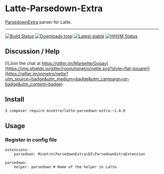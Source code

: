 # Latte-Parsedown-Extra

[ParsedownExtra](https://github.com/erusev/parsedown-extra) parser for Latte.

-----

[![Build Status](https://img.shields.io/travis/minetro/latte-parsedown-extra.svg?style=flat-square)](https://travis-ci.org/minetro/latte-parsedown-extra)
[![Downloads total](https://img.shields.io/packagist/dt/minetro/latte-parsedown-extra.svg?style=flat-square)](https://packagist.org/packages/minetro/latte-parsedown-extra)
[![Latest stable](https://img.shields.io/packagist/v/minetro/latte-parsedown-extra.svg?style=flat-square)](https://packagist.org/packages/minetro/latte-parsedown-extra)
[![HHVM Status](https://img.shields.io/hhvm/minetro/latte-parsedown-extra.svg?style=flat-square)](http://hhvm.h4cc.de/package/minetro/latte-parsedown-extra)

## Discussion / Help

[![Join the chat at https://gitter.im/Markette/Gopay](https://img.shields.io/gitter/room/minetro/nette.svg?style=flat-square)](https://gitter.im/minetro/nette?utm_source=badge&utm_medium=badge&utm_campaign=pr-badge&utm_content=badge)

## Install

```sh
$ composer require minetro/latte-parsedown-extra:~1.0.0
```

## Usage

### Register in config file 

```neon
extensions:
    parsedown: Minetro\ParsedownExtra\DI\ParsedownExtraExtension

parsedown:
    helper: parsedown # Name of the helper in Latte
```
